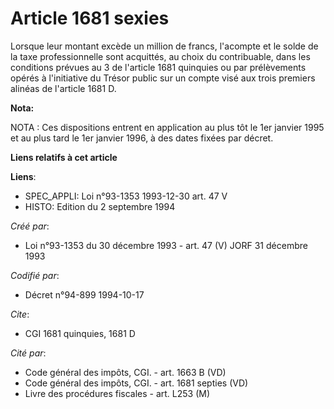 # Article 1681 sexies

Lorsque leur montant excède un million de francs, l'acompte et le solde de la taxe professionnelle sont acquittés, au choix
du contribuable, dans les conditions prévues au 3 de l'article 1681 quinquies ou par prélèvements opérés à l'initiative du
Trésor public sur un compte visé aux trois premiers alinéas de l'article 1681 D.

**Nota:**

NOTA : Ces dispositions  entrent en application au plus tôt le 1er janvier 1995 et au plus tard le 1er janvier 1996, à des
dates fixées par décret.

**Liens relatifs à cet article**

**Liens**:

  - SPEC_APPLI: Loi n°93-1353 1993-12-30 art. 47 V
  - HISTO: Edition du 2 septembre 1994

_Créé par_:

  - Loi n°93-1353 du 30 décembre 1993 - art. 47 (V) JORF 31 décembre 1993

_Codifié par_:

  - Décret n°94-899 1994-10-17

_Cite_:

  - CGI 1681 quinquies, 1681 D

_Cité par_:

  - Code général des impôts, CGI. - art. 1663 B (VD)
  - Code général des impôts, CGI. - art. 1681 septies (VD)
  - Livre des procédures fiscales - art. L253 (M)
